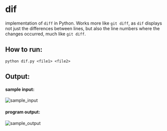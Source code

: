 # dif 
implementation of `diff` in Python. 
Works more like `git diff`, as `dif` displays not just the differences between lines, 
but also the line numbers where the changes occurred, much like `git diff`.

## How to run:
`python dif.py <file1> <file2>`

## Output:
#### sample input:
![sample_input](https://i.imgur.com/BzI1b29.png)

#### program output:
![sample_output](https://i.imgur.com/ewtAvPg.png)
